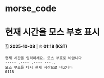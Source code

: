 # morse_code
# 현재 시간을 모스 부호 표시
<!-- MORSE_TIME_START -->
🗓️ **2025-10-08** | ⏰ **01:18 (KST)**

```
현재 시간을 입력하세요. 모스 부호로 바꿉니다
----- .---- .---- ---..
모스 부호를 다시 현재 시간으로 바꿉니다
0118
```
<!-- MORSE_TIME_END -->
